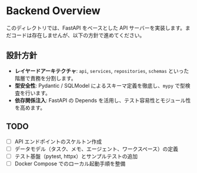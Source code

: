 # Backend Overview

このディレクトリでは、FastAPI をベースとした API サーバーを実装します。まだコードは存在しませんが、以下の方針で進めてください。

## 設計方針
- **レイヤードアーキテクチャ**: `api`, `services`, `repositories`, `schemas` といった階層で責務を分割します。
- **型安全性**: Pydantic / SQLModel によるスキーマ定義を徹底し、`mypy` で型検査を行います。
- **依存関係注入**: FastAPI の Depends を活用し、テスト容易性とモジュール性を高めます。

## TODO
- [ ] API エンドポイントのスケルトン作成
- [ ] データモデル（タスク、メモ、エージェント、ワークスペース）の定義
- [ ] テスト基盤（pytest, httpx）とサンプルテストの追加
- [ ] Docker Compose でのローカル起動手順を整備
